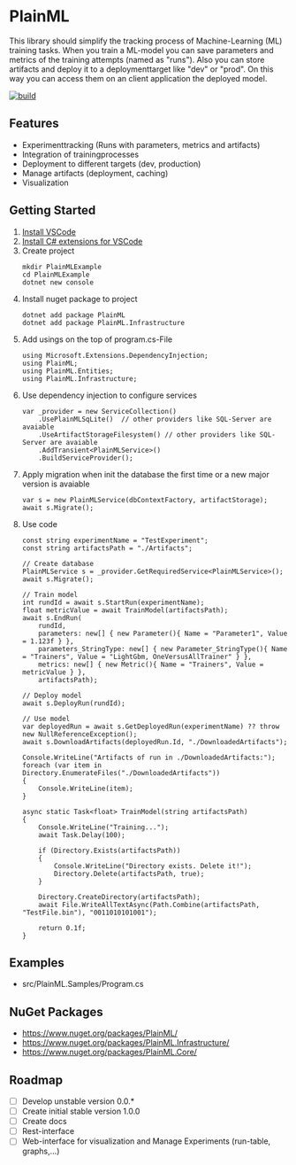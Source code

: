 
# PlainML

This library should simplify the tracking process of Machine-Learning (ML) training tasks. When you train a ML-model you can save parameters and metrics of the training attempts (named as "runs"). Also you can store artifacts and deploy it to a deploymenttarget like "dev" or "prod". On this way you can access them on an client application the deployed model.

[![build](https://github.com/ssinger100/PlainML/actions/workflows/dotnet_test.yml/badge.svg?branch=master)](https://github.com/ssinger100/PlainML/actions/workflows/dotnet_test.yml)

## Features

* Experimenttracking (Runs with parameters, metrics and artifacts)
* Integration of trainingprocesses
* Deployment to different targets (dev, production)
* Manage artifacts (deployment, caching)
* Visualization

## Getting Started

1. [Install VSCode](https://code.visualstudio.com/)
1. [Install C# extensions for VSCode](https://marketplace.visualstudio.com/items?itemName=ms-dotnettools.csharp)
1. Create project
    ```
    mkdir PlainMLExample
    cd PlainMLExample
    dotnet new console
    ```
1. Install nuget package to project
    ```
    dotnet add package PlainML
    dotnet add package PlainML.Infrastructure
    ```
1. Add usings on the top of program.cs-File
    ```
    using Microsoft.Extensions.DependencyInjection;
    using PlainML;
    using PlainML.Entities;
    using PlainML.Infrastructure;
    ```
1. Use dependency injection to configure services
    ```
    var _provider = new ServiceCollection()
        .UsePlainMLSqLite()  // other providers like SQL-Server are avaiable
        .UseArtifactStorageFilesystem() // other providers like SQL-Server are avaiable
        .AddTransient<PlainMLService>()
        .BuildServiceProvider();
    ```
1. Apply migration when init the database the first time or a new major version is avaiable
    ```
    var s = new PlainMLService(dbContextFactory, artifactStorage);
    await s.Migrate();
    ```
1. Use code
    ```
    const string experimentName = "TestExperiment";
    const string artifactsPath = "./Artifacts";

    // Create database
    PlainMLService s = _provider.GetRequiredService<PlainMLService>();
    await s.Migrate();

    // Train model
    int rundId = await s.StartRun(experimentName);
    float metricValue = await TrainModel(artifactsPath);
    await s.EndRun(
        rundId,
        parameters: new[] { new Parameter(){ Name = "Parameter1", Value = 1.123f } },
        parameters_StringType: new[] { new Parameter_StringType(){ Name = "Trainers", Value = "LightGbm, OneVersusAllTrainer" } },
        metrics: new[] { new Metric(){ Name = "Trainers", Value = metricValue } },
        artifactsPath);

    // Deploy model
    await s.DeployRun(rundId);

    // Use model
    var deployedRun = await s.GetDeployedRun(experimentName) ?? throw new NullReferenceException();
    await s.DownloadArtifacts(deployedRun.Id, "./DownloadedArtifacts");

    Console.WriteLine("Artifacts of run in ./DownloadedArtifacts:");
    foreach (var item in Directory.EnumerateFiles("./DownloadedArtifacts"))
    {
        Console.WriteLine(item);
    }

    async static Task<float> TrainModel(string artifactsPath)
    {
        Console.WriteLine("Training...");
        await Task.Delay(100);

        if (Directory.Exists(artifactsPath))
        {
            Console.WriteLine("Directory exists. Delete it!");
            Directory.Delete(artifactsPath, true);
        }

        Directory.CreateDirectory(artifactsPath);
        await File.WriteAllTextAsync(Path.Combine(artifactsPath, "TestFile.bin"), "0011010101001");

        return 0.1f;
    }
    ```

## Examples

* src/PlainML.Samples/Program.cs

## NuGet Packages

- https://www.nuget.org/packages/PlainML/
- https://www.nuget.org/packages/PlainML.Infrastructure/
- https://www.nuget.org/packages/PlainML.Core/

## Roadmap

- [ ] Develop unstable version 0.0.*
- [ ] Create initial stable version 1.0.0
- [ ] Create docs
- [ ] Rest-interface
- [ ] Web-interface for visualization and Manage Experiments (run-table, graphs,...)
